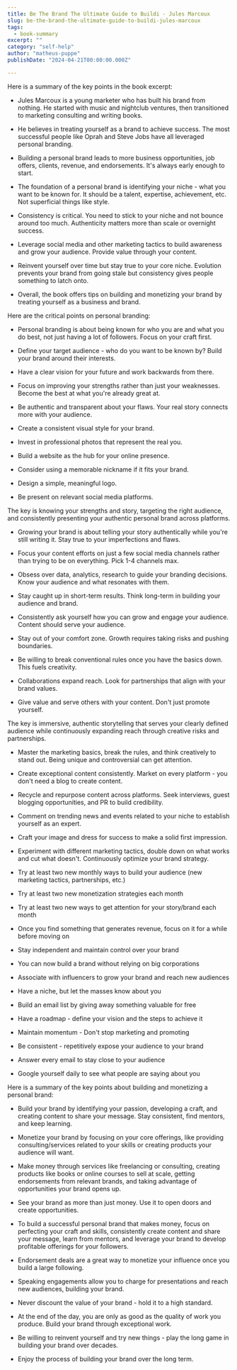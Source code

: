 ```yaml
---
title: Be The Brand The Ultimate Guide to Buildi - Jules Marcoux
slug: be-the-brand-the-ultimate-guide-to-buildi-jules-marcoux
tags: 
  - book-summary
excerpt: ""
category: "self-help"
author: "matheus-puppe"
publishDate: "2024-04-21T00:00:00.000Z"

---
```



 Here is a summary of the key points in the book excerpt:

- Jules Marcoux is a young marketer who has built his brand from nothing. He started with music and nightclub ventures, then transitioned to marketing consulting and writing books. 

- He believes in treating yourself as a brand to achieve success. The most successful people like Oprah and Steve Jobs have all leveraged personal branding.

- Building a personal brand leads to more business opportunities, job offers, clients, revenue, and endorsements. It's always early enough to start.

- The foundation of a personal brand is identifying your niche - what you want to be known for. It should be a talent, expertise, achievement, etc. Not superficial things like style. 

- Consistency is critical. You need to stick to your niche and not bounce around too much. Authenticity matters more than scale or overnight success.

- Leverage social media and other marketing tactics to build awareness and grow your audience. Provide value through your content.

- Reinvent yourself over time but stay true to your core niche. Evolution prevents your brand from going stale but consistency gives people something to latch onto.

- Overall, the book offers tips on building and monetizing your brand by treating yourself as a business and brand.

 Here are the critical points on personal branding:

- Personal branding is about being known for who you are and what you do best, not just having a lot of followers. Focus on your craft first.

- Define your target audience - who do you want to be known by? Build your brand around their interests.

- Have a clear vision for your future and work backwards from there.

- Focus on improving your strengths rather than just your weaknesses. Become the best at what you're already great at.  

- Be authentic and transparent about your flaws. Your real story connects more with your audience.

- Create a consistent visual style for your brand. 

- Invest in professional photos that represent the real you.

- Build a website as the hub for your online presence. 

- Consider using a memorable nickname if it fits your brand.

- Design a simple, meaningful logo.

- Be present on relevant social media platforms.

The key is knowing your strengths and story, targeting the right audience, and consistently presenting your authentic personal brand across platforms.

 

- Growing your brand is about telling your story authentically while you're still writing it. Stay true to your imperfections and flaws. 

- Focus your content efforts on just a few social media channels rather than trying to be on everything. Pick 1-4 channels max.

- Obsess over data, analytics, research to guide your branding decisions. Know your audience and what resonates with them. 

- Stay caught up in short-term results. Think long-term in building your audience and brand.

- Consistently ask yourself how you can grow and engage your audience. Content should serve your audience. 

- Stay out of your comfort zone. Growth requires taking risks and pushing boundaries. 

- Be willing to break conventional rules once you have the basics down. This fuels creativity.

- Collaborations expand reach. Look for partnerships that align with your brand values.

- Give value and serve others with your content. Don't just promote yourself.

The key is immersive, authentic storytelling that serves your clearly defined audience while continuously expanding reach through creative risks and partnerships.

 

- Master the marketing basics, break the rules, and think creatively to stand out. Being unique and controversial can get attention. 

- Create exceptional content consistently. Market on every platform - you don't need a blog to create content. 

- Recycle and repurpose content across platforms. Seek interviews, guest blogging opportunities, and PR to build credibility. 

- Comment on trending news and events related to your niche to establish yourself as an expert. 

- Craft your image and dress for success to make a solid first impression. 

- Experiment with different marketing tactics, double down on what works and cut what doesn't. Continuously optimize your brand strategy.

 

- Try at least two new monthly ways to build your audience (new marketing tactics, partnerships, etc.) 

- Try at least two new monetization strategies each month 

- Try at least two new ways to get attention for your story/brand each month  

- Once you find something that generates revenue, focus on it for a while before moving on

- Stay independent and maintain control over your brand 

- You can now build a brand without relying on big corporations  

- Associate with influencers to grow your brand and reach new audiences

- Have a niche, but let the masses know about you 

- Build an email list by giving away something valuable for free

- Have a roadmap - define your vision and the steps to achieve it

- Maintain momentum - Don't stop marketing and promoting 

- Be consistent - repetitively expose your audience to your brand

- Answer every email to stay close to your audience 

- Google yourself daily to see what people are saying about you

 Here is a summary of the key points about building and monetizing a personal brand:

- Build your brand by identifying your passion, developing a craft, and creating content to share your message. Stay consistent, find mentors, and keep learning. 

- Monetize your brand by focusing on your core offerings, like providing consulting/services related to your skills or creating products your audience will want. 

- Make money through services like freelancing or consulting, creating products like books or online courses to sell at scale, getting endorsements from relevant brands, and taking advantage of opportunities your brand opens up.

- See your brand as more than just money. Use it to open doors and create opportunities. 

- To build a successful personal brand that makes money, focus on perfecting your craft and skills, consistently create content and share your message, learn from mentors, and leverage your brand to develop profitable offerings for your followers.

 

- Endorsement deals are a great way to monetize your influence once you build a large following. 

- Speaking engagements allow you to charge for presentations and reach new audiences, building your brand.

- Never discount the value of your brand - hold it to a high standard.

- At the end of the day, you are only as good as the quality of work you produce. Build your brand through exceptional work. 

- Be willing to reinvent yourself and try new things - play the long game in building your brand over decades. 

- Enjoy the process of building your brand over the long term.